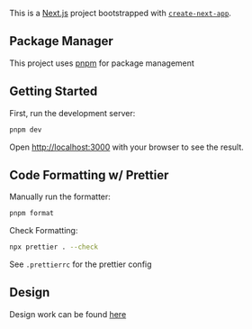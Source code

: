 This is a [Next.js](https://nextjs.org/) project bootstrapped with [`create-next-app`](https://github.com/vercel/next.js/tree/canary/packages/create-next-app).

## Package Manager

This project uses [pnpm](https://pnpm.io/) for package management

## Getting Started

First, run the development server:

```bash
pnpm dev
```

Open [http://localhost:3000](http://localhost:3000) with your browser to see the result.

## Code Formatting w/ Prettier

Manually run the formatter:

```bash
pnpm format
```

Check Formatting:

```bash
npx prettier . --check
```

See `.prettierrc` for the prettier config

## Design

Design work can be found [here](https://www.figma.com/file/y1VpCWYhlczOIvHNJjLKm6/GitGraph?type=design&node-id=3%3A81&mode=design&t=w0Gnz8fvsIV2Wg41-1)

